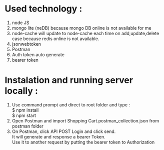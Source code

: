 # Used technology :

1. node JS
2. mongo lite (neDB) because mongo DB online is not available for me
3. node-cache will update to node-cache each time on add,update,delete case because redis online is not available.
4. jsonwebtoken
5. Postman
6. Auth token auto generate 
7. bearer token 

# Instalation and running server locally :
1. Use command prompt and direct to root folder and type :</br>
  $ npm install</br>
  $ npm start</br>
2. Open Postman and import Shopping Cart.postman_collection.json from postman folder</br>
3. On Postman, click API POST Login and click send.</br>
   It will generate and response a bearer Token.</br> 
   Use it to another request by putting the bearer token to Authorization</br>